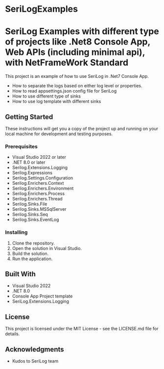 # SeriLogExamples

# SeriLog Examples with different type of projects like .Net8 Console App, Web APIs (including minimal api), with NetFrameWork Standard

This project is an example of how to use SeriLog in .Net7 Console App. 
- How to separate the logs based on either log level or properties.
- How to read appsettings.json config file for SeriLog
- How to use different type of sinks
- How to use log template with different sinks
  

## Getting Started

These instructions will get you a copy of the project up and running on your local machine for development and testing purposes.

### Prerequisites

- Visual Studio 2022 or later
- .NET 8.0 or later
- Serilog.Extensions.Logging
- Serilog.Expressions
- Serilog.Settings.Configuration
- Serilog.Enrichers.Context
- Serilog.Enrichers.Environment
- Serilog.Enrichers.Process
- Serilog.Enrichers.Thread
- Serilog.Sinks.File
- Serilog.Sinks.MSSqlServer
- Serilog.Sinks.Seq
- Serilog.Sinks.EventLog

### Installing

1. Clone the repository.
2. Open the solution in Visual Studio.
3. Build the solution.
4. Run the application.

## Built With

- Visual Studio 2022
- .NET 8.0
- Console App Project template
- SeriLog.Extensions.Logging

## License

This project is licensed under the MIT License - see the LICENSE.md file for details.

## Acknowledgments

- Kudos to SeriLog team
